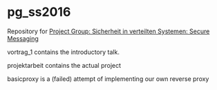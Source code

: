 # pg_ss2016
Repository for [Project Group: Sicherheit in verteilten Systemen: Secure Messaging](https://net.cs.uni-bonn.de/wg/usecap/teaching/st-2016/pg-sicherheit-in-verteilten-systemen/)

vortrag_1 contains the introductory talk.

projektarbeit contains the actual project

basicproxy is a (failed) attempt of implementing our own reverse proxy
